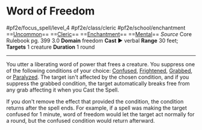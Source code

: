 # Word of Freedom
#pf2e/focus_spell/level_4 #pf2e/class/cleric #pf2e/school/enchantment 
==[Uncommon](Uncommon.md)== ==[Cleric](Cleric.md)== ==[Enchantment](Enchantment.md)== ==[Mental](Mental.md)==
*Source* Core Rulebook pg. 399 3.0
**Domain** freedom
**Cast** ► verbal
**Range** 30 feet; **Targets** 1 creature
**Duration** 1 round

---
You utter a liberating word of power that frees a creature. You suppress one of the following conditions of your choice: [Confused](Confused.md), [Frightened](Frightened.md), [Grabbed](Grabbed.md), or [Paralyzed](Paralyzed.md). The target isn't affected by the chosen condition, and if you suppress the grabbed condition, the target automatically breaks free from any grab affecting it when you Cast the Spell.

If you don't remove the effect that provided the condition, the condition returns after the spell ends. For example, if a spell was making the target confused for 1 minute, word of freedom would let the target act normally for a round, but the confused condition would return afterward.